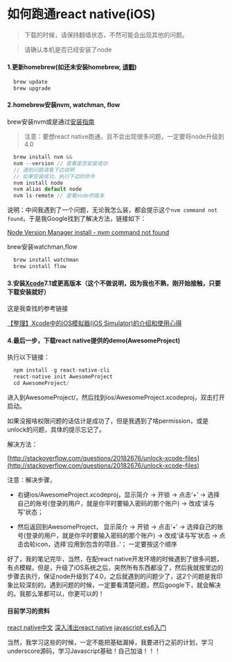如何跑通react native(iOS)
====================

> 下载的时候，请保持翻墙状态，不然可能会出现其他的问题。

> 请确认本机是否已经安装了node

#### 1.更新homebrew(如还未安装homebrew, [请戳](http://brew.sh/))

```js
  brew update
  brew upgrade
```

#### 2.homebrew安装nvm, watchman, flow

brew安装nvm或是通过[安装指南](https://github.com/creationix/nvm#installation)

> 注意：要想react native跑通，且不会出现很多问题，一定要将node升级到4.0

```js
  brew install nvm && 
  nvm --version // 查看是否安装成功
  // 遇到问题请看下边说明
  // 如果安装成功，执行下边的命令
  nvm install node
  nvm alias default node
  nvm ls-remote // 查看node的版本
```

说明：中间我遇到了一个问题，无论我怎么装，都会提示这个`nvm command not found`，于是我Google找到了解决方法，链接如下：

[Node Version Manager install - nvm command not found](http://stackoverflow.com/questions/16904658/node-version-manager-install-nvm-command-not-found/17707224#17707224)

brew安装watchman,flow

```js
  brew install watchman
  brew install flow
```

#### 3.安装[Xcode]()7.1或更高版本（这个不做说明，因为我也不熟，刚开始接触，只要下载安装就好）

这是我查找的参考链接

[【整理】Xcode中的iOS模拟器(iOS Simulator)的介绍和使用心得](http://www.crifan.com/intro_ios_simulator_in_xcode_and_usage_summary/)

#### 4.最后一步，下载react native提供的demo(AwesomeProject)

执行以下链接：

```js
  npm install -g react-native-cli
  react-native init AwesomeProject
  cd AwesomeProject/
```

进入到AwesomeProject/，然后找到ios/AwesomeProject.xcodeproj，双击打开启动。

如果没报啥权限问题的话估计是成功了，但是我遇到了啥permission，或是unlock的问题，具体的提示忘记了。

解决方法：

[http://stackoverflow.com/questions/20182676/unlock-xcode-files](http://stackoverflow.com/questions/20182676/unlock-xcode-files)

注意：解决步骤，

* 右键ios/AwesomeProject.xcodeproj，显示简介 -> 开锁 -> 点击‘+’ -> 选择自己的账号(登录的用户，就是你平时要输入密码的那个账户) -> 改成‘读与写’状态；

* 然后返回到AwesomeProject， 显示简介 -> 开锁 -> 点击‘+’ -> 选择自己的账号(登录的用户，就是你平时要输入密码的那个账户) -> 改成‘读与写’状态 -> 点击齿轮icon，选择‘应用到包含的项目..’；
一定要按这个顺序

好了，我的笔记完毕，当然，在配react native开发环境的时候遇到了很多问题，有点模糊，但是，升级了iOS系统之后，突然所有东西都没了，然后我就按里边的步骤去执行，保证node升级到了4.0，之后就遇到的问题少了，这2个问题是我印象比较深刻的。遇到问题的时候，一定要看清楚问题，然后google下，就会解决的。我那么笨都可以，你更可以的！

#### 目前学习的资料

[react native中文](http://wiki.jikexueyuan.com/project/react-native/GettingStarted.html)
[深入浅出react native](http://zhuanlan.zhihu.com/FrontendMagazine/19996445)
[javascript es6入门](http://es6.ruanyifeng.com/#docs/object)

当然，我学习这些的时候，一定不能把基础漏掉，我要进行之前的计划，学习underscore源码，学习Javascript基础！自己加油！！！





